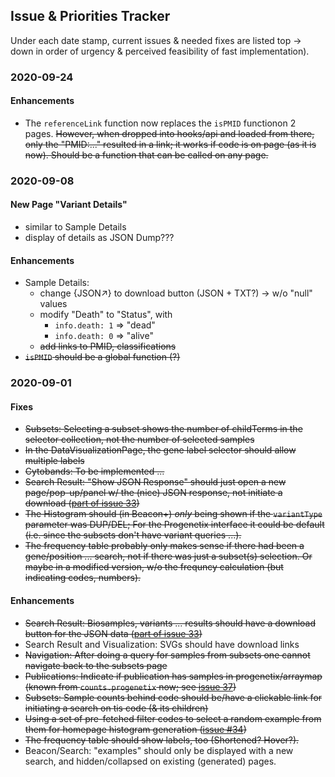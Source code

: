 ## Issue & Priorities Tracker

Under each date stamp, current issues & needed fixes are listed top -> down in
order of urgency & perceived feasibility of fast implementation).

### 2020-09-24

#### Enhancements

* The `referenceLink` function now replaces the `isPMID` functionon 2 pages. ~~However,
when dropped into hooks/api and loaded from there, only the "PMID:..." resulted
in a link; it works if code is on page (as it is now). Should be a function that
can be called on any page.~~

### 2020-09-08

#### New Page "Variant Details"

* similar to Sample Details
* display of details as JSON Dump???

#### Enhancements

* Sample Details:
  - change {JSON↗} to download button (JSON + TXT?) -> w/o "null" values
  - modify "Death" to "Status", with
    * `info.death: 1` => "dead"
    * `info.death: 0` => "alive"
  - ~~add links to PMID, classifications~~
* ~~`isPMID` should be a global function (?)~~

### 2020-09-01

#### Fixes

*  ~~Subsets: Selecting a subset shows the number of childTerms in the selector
collection, not the number of selected samples~~
*  ~~In the DataVisualizationPage, the gene label selector should allow multiple
labels~~
* ~~Cytobands: To be implemented ...~~
* ~~Search Result: "Show JSON Response" should just open a new page/pop-up/panel w/
the (nice) JSON response, not initiate a download ([part of issue 33](https://github.com/ptoussai/progenetix-web/issues/33))~~
* ~~The Histogram should (in Beacon+) _only_ being shown if the `variantType`
parameter was DUP/DEL; For the Progenetix interface it could be default (i.e.
since the subsets don't have variant queries ...).~~
* ~~The frequency table probably only makes sense if there had been a gene/position
... search, not if there was just a subset(s) selection. Or maybe in a modified
version, w/o the frequncy calculation (but indicating codes, numbers).~~

#### Enhancements

* ~~Search Result: Biosamples, variants ... results should have a download button
for the JSON data ([part of issue 33](https://github.com/ptoussai/progenetix-web/issues/33))~~
* Search Result and Visualization: SVGs should have download links
* ~~Navigation: After doing a query for samples from subsets one cannot navigate back
to the subsets page~~
* ~~Publications: Indicate if publication has samples in progenetix/arraymap (known from `counts.progenetix` now; see [issue 37](https://github.com/ptoussai/progenetix-web/issues/37))~~
* ~~Subsets: Sample counts behind code should be/have a clickable link for initiating
a search on tis code (& its children)~~
* ~~Using a set of pre-fetched filter codes to select a random example from them
for homepage histogram generation ([issue #34](https://github.com/ptoussai/progenetix-web/issues/34))~~
* ~~The frequency table should show labels, too (Shortened? Hover?).~~
* Beacon/Search: "examples" should only be displayed with a new search, and hidden/collapsed
on existing (generated) pages.

